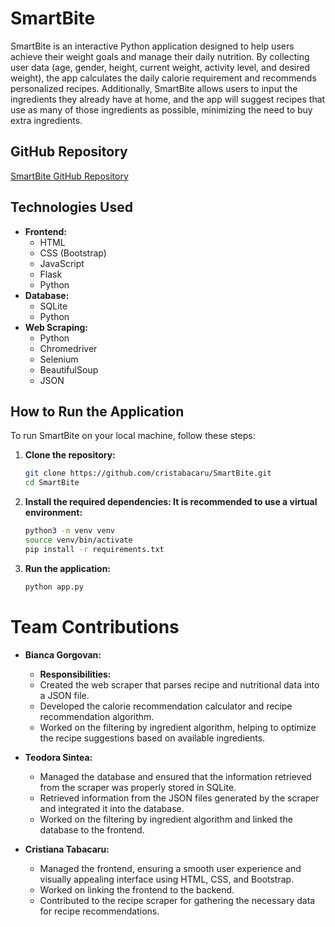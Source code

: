 # SmartBite

SmartBite is an interactive Python application designed to help users achieve their weight goals and manage their daily nutrition. By collecting user data (age, gender, height, current weight, activity level, and desired weight), the app calculates the daily calorie requirement and recommends personalized recipes. Additionally, SmartBite allows users to input the ingredients they already have at home, and the app will suggest recipes that use as many of those ingredients as possible, minimizing the need to buy extra ingredients.

## GitHub Repository
[SmartBite GitHub Repository](https://github.com/cristabacaru/SmartBite.git)

## Technologies Used
- **Frontend:**
  - HTML
  - CSS (Bootstrap)
  - JavaScript
  - Flask
  - Python
- **Database:**
  - SQLite
  - Python
- **Web Scraping:**
  - Python
  - Chromedriver
  - Selenium
  - BeautifulSoup
  - JSON

## How to Run the Application
To run SmartBite on your local machine, follow these steps:

1. **Clone the repository:**
   ```bash
   git clone https://github.com/cristabacaru/SmartBite.git
   cd SmartBite
   ```

2. **Install the required dependencies: It is recommended to use a virtual environment:**
    ```bash
    python3 -m venv venv
    source venv/bin/activate
    pip install -r requirements.txt

    ```

3. **Run the application:**
    ```bash
    python app.py
    ```

# Team Contributions

- **Bianca Gorgovan:**
  - **Responsibilities:**
  - Created the web scraper that parses recipe and nutritional data into a JSON file.
  - Developed the calorie recommendation calculator and recipe recommendation algorithm.
  - Worked on the filtering by ingredient algorithm, helping to optimize the recipe suggestions based on available ingredients.
    
- **Teodora Sintea:**
  - Managed the database and ensured that the information retrieved from the scraper was properly stored in SQLite.
  - Retrieved information from the JSON files generated by the scraper and integrated it into the database.
  - Worked on the filtering by ingredient algorithm and linked the database to the frontend.
 
- **Cristiana Tabacaru:**
  - Managed the frontend, ensuring a smooth user experience and visually appealing interface using HTML, CSS, and Bootstrap.
  - Worked on linking the frontend to the backend.
  - Contributed to the recipe scraper for gathering the necessary data for recipe recommendations.
